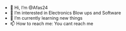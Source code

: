 - 👋 Hi, I’m @Afas24
- 👀 I’m interested in Electronics Blow ups and Software
- 🌱 I’m currently learning new things
- 📫 How to reach me: You cant reach me

<!---
Afas24/Afas24 is a ✨ special ✨ repository because its `README.md` (this file) appears on your GitHub profile.
You can click the Preview link to take a look at your changes.
--->
